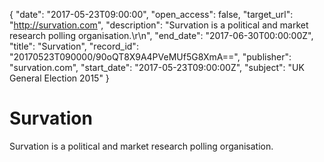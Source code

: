 {
  "date": "2017-05-23T09:00:00", 
  "open_access": false, 
  "target_url": "http://survation.com", 
  "description": "Survation is a political and market research polling organisation.\r\n", 
  "end_date": "2017-06-30T00:00:00Z", 
  "title": "Survation", 
  "record_id": "20170523T090000/90oQT8X9A4PVeMUf5G8XmA==", 
  "publisher": "survation.com", 
  "start_date": "2017-05-23T09:00:00Z", 
  "subject": "UK General Election 2015"
}

# Survation

Survation is a political and market research polling organisation.
